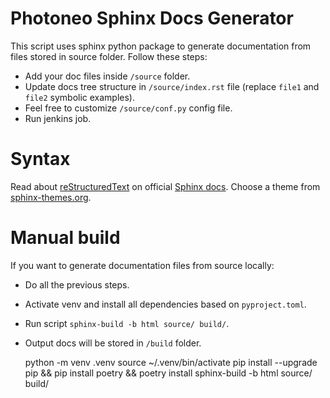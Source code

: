 # Photoneo Sphinx Docs Generator

This script uses sphinx python package to generate documentation from files stored
in source folder. Follow these steps:

- Add your doc files inside `/source` folder.
- Update docs tree structure in `/source/index.rst` file (replace `file1` and `file2` symbolic examples).
- Feel free to customize `/source/conf.py` config file.
- Run jenkins job.

# Syntax

Read about [reStructuredText] on official [Sphinx docs]. Choose a theme from [sphinx-themes.org].

# Manual build

If you want to generate documentation files from source locally:

- Do all the previous steps.
- Activate venv and install all dependencies based on `pyproject.toml`.
- Run script `sphinx-build -b html source/ build/`.
- Output docs will be stored in `/build` folder.

    python -m venv .venv
    source ~/.venv/bin/activate
    pip install --upgrade pip && pip install poetry && poetry install
    sphinx-build -b html source/ build/



[dot]: https://www.sphinx-doc.org/en/master/
[reStructuredText]: https://www.sphinx-doc.org/en/master/usage/restructuredtext/index.html
[Sphinx docs]: https://www.sphinx-doc.org/en/master/index.html
[sphinx-themes.org]: https://sphinx-themes.org/#themes

